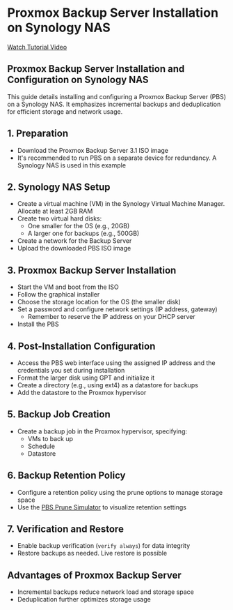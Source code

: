 # Proxmox Backup Server Installation on Synology NAS

[Watch Tutorial Video](https://www.youtube.com/watch?v=abf2D9ikkn8&list=PLRcp6YbTf6Qk3pIZnrKBTEJ8lQl5NZujz&index=6)

## Proxmox Backup Server Installation and Configuration on Synology NAS

This guide details installing and configuring a Proxmox Backup Server (PBS) on a Synology NAS. It emphasizes incremental backups and deduplication for efficient storage and network usage.

## 1. Preparation

- Download the Proxmox Backup Server 3.1 ISO image
- It's recommended to run PBS on a separate device for redundancy. A Synology NAS is used in this example

## 2. Synology NAS Setup

- Create a virtual machine (VM) in the Synology Virtual Machine Manager. Allocate at least 2GB RAM
- Create two virtual hard disks:
  - One smaller for the OS (e.g., 20GB)
  - A larger one for backups (e.g., 500GB)
- Create a network for the Backup Server
- Upload the downloaded PBS ISO image

## 3. Proxmox Backup Server Installation

- Start the VM and boot from the ISO
- Follow the graphical installer
- Choose the storage location for the OS (the smaller disk)
- Set a password and configure network settings (IP address, gateway)
  - Remember to reserve the IP address on your DHCP server
- Install the PBS

## 4. Post-Installation Configuration

- Access the PBS web interface using the assigned IP address and the credentials you set during installation
- Format the larger disk using GPT and initialize it
- Create a directory (e.g., using ext4) as a datastore for backups
- Add the datastore to the Proxmox hypervisor

## 5. Backup Job Creation

- Create a backup job in the Proxmox hypervisor, specifying:
  - VMs to back up
  - Schedule
  - Datastore

## 6. Backup Retention Policy

- Configure a retention policy using the prune options to manage storage space
- Use the [PBS Prune Simulator](https://proxmox.com/doc/prune-simulator) to visualize retention settings

## 7. Verification and Restore

- Enable backup verification (`verify always`) for data integrity
- Restore backups as needed. Live restore is possible

## Advantages of Proxmox Backup Server

- Incremental backups reduce network load and storage space
- Deduplication further optimizes storage usage